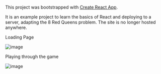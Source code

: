 
This project was bootstrapped with [Create React App](https://github.com/facebook/create-react-app).

It is an example project to learn the basics of React and deploying to a server, adapting the 8 Red Queens problem. The site is no longer hosted anywhere. 

Loading Page

![image](https://user-images.githubusercontent.com/28939330/157550562-ab086cec-514e-40c2-ab98-79522d4c532a.png)

Playing through the game

![image](https://user-images.githubusercontent.com/28939330/157550665-6f5ec1c6-019d-4c1d-98b0-b5ef19a941e1.png)


